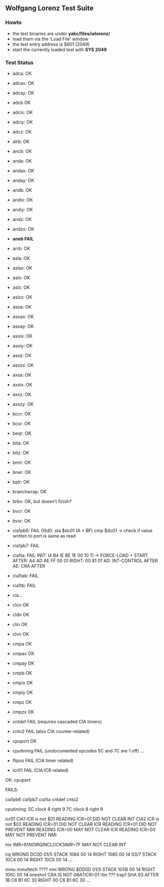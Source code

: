 ## Wolfgang Lorenz Test Suite

### Howto

- the test binaries are under **yakc/files/wlorenz/**
- load them via the 'Load File' window
- the test entry address is $801 (2049)
- start the currently loaded test with **SYS 2049**

### Test Status

- adca: OK
- adcax: OK
- adcay: OK
- adcb OK
- adcix: OK
- adciy: OK
- adcz: OK
- alrb: OK
- ancb: OK
- anda: OK
- andax: OK
- anday: OK
- andb: OK
- andix: OK
- andiy: OK
- andz: OK
- andzx: OK
- **aneb FAIL**
- arrb: OK
- asla: OK
- aslax: OK
- asln: OK
- aslz: OK
- aslzx: OK
- asoa: OK
- asoax: OK
- asoay: OK
- asoix: OK
- asoiy: OK
- asoz: OK
- asozx: OK
- axsa: OK
- axsix: OK
- axsz: OK
- axszy: OK
- bccr: OK
- bcsr: OK
- beqr: OK
- bita: OK
- bitz: OK
- bmir: OK
- bner: OK
- bplr: OK
- branchwrap: OK
- brkn: OK, but doesn't finish?
- bvcr: OK
- bvsr: OK
- cia1pb6: FAIL
    09d0: sta $dc01 (A = BF)
          cmp $dc01
          -> check if value written to port is same as read


- cia1pb7: FAIL
- cia1ta: FAIL
    INIT:   I4 B4 IE BE
            1E 00 10 11 -> FORCE-LOAD + START
    AFTER:  A4 AD AE
            FF 00 01
    RIGHT:  00 81 01
                                AD: INT-CONTROL AFTER
                                AE: CRA AFTER
- cia1tab: FAIL
- cia1tb: FAIL
- cia...
- clcn OK
- cldn OK
- clin OK
- clvn OK
- cmpa OK
- cmpax OK
- cmpay OK
- cmpb OK
- cmpix OK
- cmpiy OK
- cmpz OK
- cmpzx OK
- cntdef FAIL   (requires cascaded CIA timers)
- cnto2 FAIL    (also CIA counter-related)
- cpuport OK
- cputiming FAIL (undocumented opcodes 5C and 7C are 1 off)
...
- flipos FAIL (CIA timer related)
- icr01 FAIL (CIA ICR related)





OK:
cpuport

FAILS:

cia1pb6
cia1pb7
cia1ta
cntdef
cnto2

cputiming:
    5C clock 8 right 9
    7C clock 8 right 9

icr01
    CIA1 ICR is not $01
    READING ICR=01 DID NOT CLEAR INT
    CIA2 ICR is not $02
    READING ICR=01 DID NOT CLEAR ICR
    READING ICR=01 DID NOT PREVENT NMI
    READING ICR=00 MAY NOT CLEAR ICR
    READING ICR=00 MAY NOT PREVENT NMI

imr
    IMR=$81 NO IRQ IN CLOCK 3
    IMR=$7F MAY NOT CLEAR INT

irq
    WRONG DC0D
    01/5
    STACK 1084 00 14
    RIGHT 1085 00 14
    03/7
    STACK 10C4 00 14
    RIGHT 10C5 00 14
    ...

mmu
mmufetch ????
nmi
    WRONG $DD0D
    01/5
    STACK 105B 00 14
    RIGHT 105C 00 14
oneshot
    CRA IS NOT $08 AT ICR=$01
rtin ???
trap1
    SHA 93
        AFTER 1B C6 B1 6C 30
        RIGHT 00 C6 B1 6C 30
    ...
